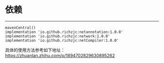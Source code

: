 # 依赖

---
```
mavenCentral()
implementation 'io.github.richzjc:netannotation:1.0.0'
implementation 'io.github.richzjc:network:1.0.0'
implementation 'io.github.richzjc:netCompiler:1.0.0'
```


具体的使用方法参考如下地址： https://zhuanlan.zhihu.com/p/1894702829630895262
